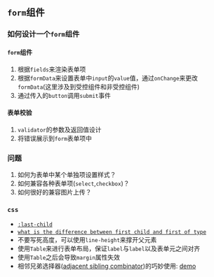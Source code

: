 ## `form`组件
### 如何设计一个`form`组件

#### `form`组件
1. 根据`fields`来渲染表单项
2. 根据`formData`来设置表单中`input`的`value`值，通过`onChange`来更改`formData`(这里涉及到受控组件和非受控组件)
3. 通过传入的`button`调用`submit`事件

#### 表单校验
1. `validator`的参数及返回值设计
2. 将错误展示到`form`表单项中


### 问题
1. 如何为表单中某个单独项设置样式？
2. 如何兼容各种表单项(`select`,`checkbox`)？
3. 如何很好的兼容图片上传？


### `css`
* [`:last-child`](https://stackoverflow.com/questions/18995362/last-child-not-working-as-expected)
* [`what is the difference between first child and first of type`](https://stackoverflow.com/questions/24657555/what-is-the-difference-between-first-child-and-first-of-type)
* 不要写死高度，可以使用`line-height`来撑开父元素
* 使用`Table`来进行表单布局，保证`label`与`label`以及表单元之间对齐
* 使用`Table`之后会导致`margin`属性失效
* 相邻兄弟选择器([adjacent sibling combinator](https://developer.mozilla.org/en-US/docs/Web/CSS/Adjacent_sibling_combinator))的巧妙使用: [demo](https://github.com/wangkaiwd/react-deep/blob/ecc99eeb164510c6a3e7157ba699a60706e0306a/src/components/form/form.scss#L26-L29)
